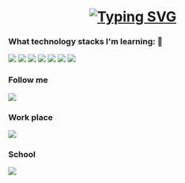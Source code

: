 # <div align="center"> [![Typing SVG](https://readme-typing-svg.demolab.com?font=Fira+Code&pause=1000&color=BB070F&width=435&lines=Gulmairam+Ibragimova)](https://git.io/typing-svg)

### What technology stacks I'm learning: 👋
<img src="https://img.shields.io/badge/Docker-black?style=for-the-badge&logo=Docker&logoColor=ЦВЕТ ЛОГОТИПА"/>  <img src="https://img.shields.io/badge/PostgreSQL-black?style=for-the-badge&logo=PostgreSQL&logoColor=ЦВЕТ ЛОГОТИПА"/>  <img src="https://img.shields.io/badge/Java-peru?style=for-the-badge&logo=Java&logoColor=ЦВЕТ ЛОГОТИПА"/> <img src="https://img.shields.io/badge/CSharp-teal?style=for-the-badge&logo=CSharp&logoColor=ЦВЕТ ЛОГОТИПА"/> <img src="https://img.shields.io/badge/HTML-orange?style=for-the-badge&logo=HTML&logoColor=ЦВЕТ ЛОГОТИПА"/> <img src="https://img.shields.io/badge/Hibernate-black?style=for-the-badge&logo=Hibernate&logoColor=ЦВЕТ ЛОГОТИПА"/> <img src="https://img.shields.io/badge/MySQL-black?style=for-the-badge&logo=MySQL&logoColor=yellow"/> 


### Follow me 
<img src="https://img.shields.io/badge/GitHub-black?style=for-the-badge&logo=GitHub&logoColor=ЦВЕТ ЛОГОТИПА"/>

### Work place
<img src="https://img.shields.io/badge/GVG-Glasfaser-tan?style=for-the-badge&logo=Workplace&logoColor=ЦВЕТ ЛОГОТИПА"/>

### School
<img src="https://img.shields.io/badge/RBZ-Technik-blue?style=for-the-badge&logo=School&logoColor=ЦВЕТ ЛОГОТИПА"/>
